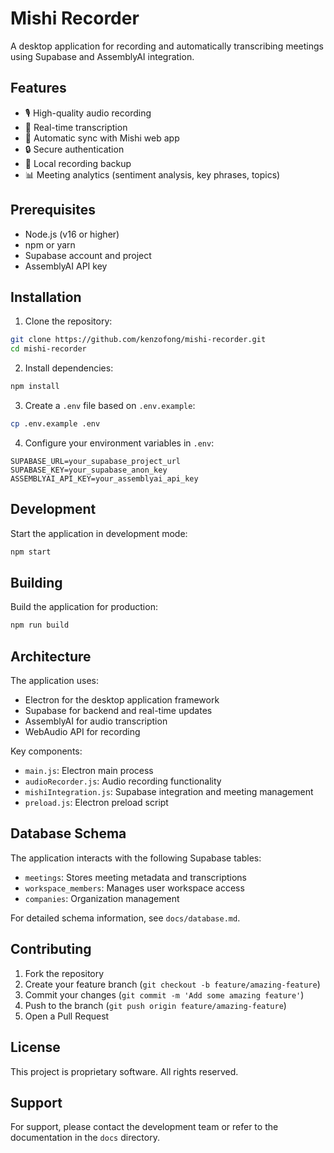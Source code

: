 # Mishi Recorder

A desktop application for recording and automatically transcribing meetings using Supabase and AssemblyAI integration.

## Features

- 🎙️ High-quality audio recording
- 📝 Real-time transcription
- 🔄 Automatic sync with Mishi web app
- 🔒 Secure authentication
- 💾 Local recording backup
- 📊 Meeting analytics (sentiment analysis, key phrases, topics)

## Prerequisites

- Node.js (v16 or higher)
- npm or yarn
- Supabase account and project
- AssemblyAI API key

## Installation

1. Clone the repository:
```bash
git clone https://github.com/kenzofong/mishi-recorder.git
cd mishi-recorder
```

2. Install dependencies:
```bash
npm install
```

3. Create a `.env` file based on `.env.example`:
```bash
cp .env.example .env
```

4. Configure your environment variables in `.env`:
```
SUPABASE_URL=your_supabase_project_url
SUPABASE_KEY=your_supabase_anon_key
ASSEMBLYAI_API_KEY=your_assemblyai_api_key
```

## Development

Start the application in development mode:

```bash
npm start
```

## Building

Build the application for production:

```bash
npm run build
```

## Architecture

The application uses:
- Electron for the desktop application framework
- Supabase for backend and real-time updates
- AssemblyAI for audio transcription
- WebAudio API for recording

Key components:
- `main.js`: Electron main process
- `audioRecorder.js`: Audio recording functionality
- `mishiIntegration.js`: Supabase integration and meeting management
- `preload.js`: Electron preload script

## Database Schema

The application interacts with the following Supabase tables:
- `meetings`: Stores meeting metadata and transcriptions
- `workspace_members`: Manages user workspace access
- `companies`: Organization management

For detailed schema information, see `docs/database.md`.

## Contributing

1. Fork the repository
2. Create your feature branch (`git checkout -b feature/amazing-feature`)
3. Commit your changes (`git commit -m 'Add some amazing feature'`)
4. Push to the branch (`git push origin feature/amazing-feature`)
5. Open a Pull Request

## License

This project is proprietary software. All rights reserved.

## Support

For support, please contact the development team or refer to the documentation in the `docs` directory. 